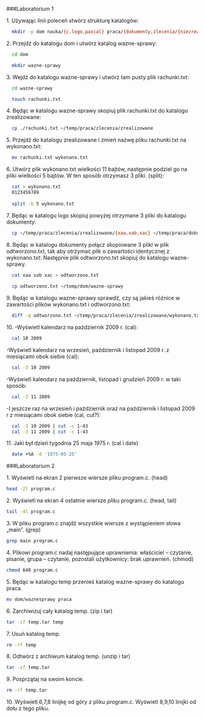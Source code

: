 ###Laboratorium 1

1\. Używając linii poleceń stwórz strukturę katalogów:
```sh
  mkdir -p dom nauka/{c,logo,pascal} praca/{dokumenty,zlecenia/{niezrealizowane,zrealizowane}}
```

2\. Przejdź do katalogu dom i utwórz katalog wazne-sprawy:
```sh
  cd dom

  mkdir wazne-sprawy
```
  
3\. Wejdź do katalogu wazne-sprawy i utwórz tam pusty plik rachunki.txt:
```sh
  cd wazne-sprawy

  touch rachunki.txt
```

4\. Będąc w katalogu wazne-sprawy skopiuj plik rachunki.txt do katalogu zrealizowane:
```sh
  cp ./rachunki.txt ~/temp/praca/zlecenia/zrealizowane
```

5\. Przejdź do katalogu zrealizowane i zmień nazwę pliku rachunki.txt na wykonano.txt:
```sh
  mv rachunki.txt wykonano.txt
```

6\. Utwórz plik wykonano.txt wielkości 11 bajtów, następnie podziel go na pliki wielkości 5 bajtów. W ten sposób otrzymasz 3 pliki. (split):
```sh
  cat > wykonano.txt
  0123456789
  
  split -b 5 wykonano.txt
```
  
7\. Będąc w katalogu logo skopiuj powyżej otrzymane 3 pliki do katalogu dokumenty:
```sh
  cp ~/temp/praca/zlecenia/zrealizowane/{xaa,xab,xac} ~/temp/praca/dokumenty
```

8\. Będąc w katalogu dokumenty połącz skopiowane 3 pliki w plik odtworzono.txt, tak aby otrzymać plik o zawartości identycznej z wykonano.txt: 
Następnie plik odtworzono.txt skopiuj do katalogu wazne-sprawy.
```sh
  cat xaa xab xac > odtworzono.txt
  
  cp odtworzono.txt ~/temp/dom/wazne-sprawy
```

9\. Będąc w katalogu wazne-sprawy sprawdź, czy są jakieś różnice w zawartości plików wykonano.txt i odtworzono.txt:
```sh
  diff -q odtworzono.txt ~/temp/praca/zlecenia/zrealizowane/wykonano.txt 
```

10\. 
-Wyświetl kalendarz na październik 2009 r. (cal):
```sh
  cal 10 2009
```

-Wyświetl kalendarz na wrzesień, październik i listopad 2009 r. z miesiącami obok siebie (cal):  
```sh
  cal -3 10 2009
```

-Wyświetl kalendarz na październik, listopad i grudzień 2009 r. w taki sposób:
```sh
  cal -3 11 2009
```

-I jeszcze raz na wrzesień i październik oraz na październik i listopad 2009 r z miesiącami obok siebie (cal, cut?):
```sh
  cal -3 10 2009 | cut -c 1-43
  cal -3 11 2009 | cut -c 1-43
```

11\. Jaki był dzień tygodnia 25 maja 1975 r. (cal i date)
```sh
  date +%A -d '1975-05-25'
```

###Laboratorium 2

1\. Wyświetl na ekran 2 pierwsze wiersze pliku program.c. (head)
```sh
head -2l program.c
```

2\. Wyświetl na ekran 4 ostatnie wiersze pliku program.c. (head, tail)
```sh
tail -4l program.c
```

3\. W pliku program.c znajdź wszystkie wiersze z wystąpieniem słowa „main”. (grep)
```sh
grep main program.c
```

4\. Plikowi program.c nadaj następujące uprawnienia: właściciel – czytanie, pisanie, grupa – czytanie, pozostali użytkownicy: brak uprawnień. (chmod)
```sh
chmod 640 program.c
```

5\. Będąc w katalogu temp przenieś katalog wazne-sprawy do katalogu praca.
```sh
mv dom/waznesprawy praca
```

6\. Zarchiwizuj cały katalog temp. (zip i tar)
```sh
tar -cf temp.tar temp
```

7\. Usuń katalog temp.
```sh
rm -rf temp
```

8\. Odtwórz z archiwum katalog temp. (unzip i tar)
```sh
tar -xf temp.tar
```

9\. Posprzątaj na swoim koncie.
```sh
rm -rf temp.tar
```

10\. Wyświetl 6,7,8 linijkę od góry z pliku program.c. Wyświetl 8,9,10 linijki od dołu z tego pliku.
